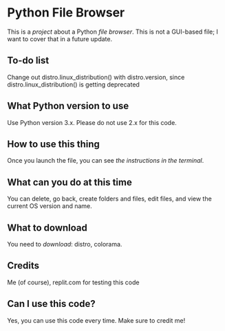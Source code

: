 # Python File Browser
This is a *project* about a Python *file browser*. This is not a GUI-based file; I want to cover that in a future update.

## To-do list
Change out distro.linux_distribution() with distro.version, since distro.linux_distribution() is getting deprecated

## What Python version to use
Use Python version 3.x. Please do not use 2.x for this code.

## How to use this thing
Once you launch the file, you can see *the instructions in the terminal*.

## What can you do at this time
You can delete, go back, create folders and files, edit files, and view the current OS version and name.

## What to download
You need to *download*: distro, colorama.

## Credits
Me (of course), 
replit.com for testing this code

## Can I use this code?
Yes, you can use this code every time. Make sure to credit me!
